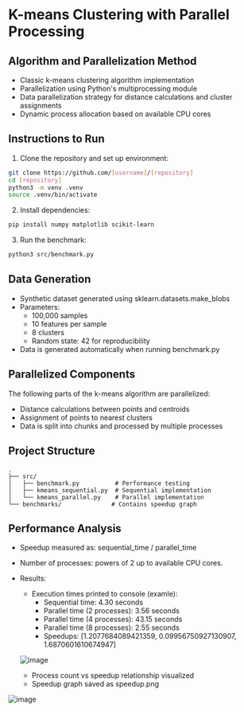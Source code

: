 # K-means Clustering with Parallel Processing

## Algorithm and Parallelization Method
- Classic k-means clustering algorithm implementation
- Parallelization using Python's multiprocessing module
- Data parallelization strategy for distance calculations and cluster assignments
- Dynamic process allocation based on available CPU cores

## Instructions to Run
1. Clone the repository and set up environment:
```bash
git clone https://github.com/[username]/[repository]
cd [repository]
python3 -m venv .venv
source .venv/bin/activate
```

2. Install dependencies:
```bash
pip install numpy matplotlib scikit-learn
```

3. Run the benchmark:
```bash
python3 src/benchmark.py
```

## Data Generation
- Synthetic dataset generated using sklearn.datasets.make_blobs
- Parameters:
  - 100,000 samples
  - 10 features per sample
  - 8 clusters
  - Random state: 42 for reproducibility
- Data is generated automatically when running benchmark.py

## Parallelized Components
The following parts of the k-means algorithm are parallelized:
- Distance calculations between points and centroids
- Assignment of points to nearest clusters
- Data is split into chunks and processed by multiple processes

## Project Structure
```
.
├── src/
│   ├── benchmark.py          # Performance testing
│   ├── kmeans_sequential.py  # Sequential implementation
│   └── kmeans_parallel.py    # Parallel implementation
└── benchmarks/              # Contains speedup graph
```

## Performance Analysis
- Speedup measured as: sequential_time / parallel_time
- Number of processes: powers of 2 up to available CPU cores.
- Results:
  - Execution times printed to console (examle):
    - Sequential time: 4.30 seconds
    - Parallel time (2 processes): 3.56 seconds
    - Parallel time (4 processes): 43.15 seconds
    - Parallel time (8 processes): 2.55 seconds
    - Speedups: [1.2077684089421359, 0.09956750927130907, 1.6870601610674947]


  ![image](https://github.com/user-attachments/assets/4e4edfb4-60de-482c-bb8a-e07016672577)


  - Process count vs speedup relationship visualized
  - Speedup graph saved as speedup.png

![image](https://github.com/user-attachments/assets/344ab990-afa2-416f-b7e0-8e03d35b030a)

